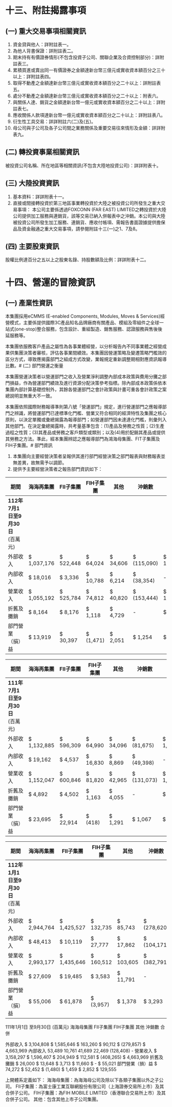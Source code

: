 # 十三、附註揭露事項

## (一) 重大交易事項相關資訊

1. 資金貸與他人：詳附註表一。
2. 為他人背書保證：詳附註表二。
3. 期末持有有價證券情形(不包含投資子公司、關聯企業及合資控制部分)：詳附註表三。
4. 累積買進或賣出同一有價證券之金額達新台幣三億元或實收資本額百分之三十以上：詳附註表四。
5. 取得不動產之金額達新台幣三億元或實收資本額百分之二十以上：詳附註表五。
6. 處分不動產之金額達新台幣三億元或實收資本額百分之二十以上：附表六。
7. 與關係人達、銷貨之金額達新台幣一億元或實收資本額百分之二十以上：詳附註表七。
8. 應收關係人款項達新台幣一億元或實收資本額百分之二十以上：詳附註表八。
9. 衍生性工具交易：詳詳附註六(二)及(五)。
10. 母公司與子公司及各子公司間之業務關係及重要交易往來情形及金額：詳詳附表九。

## (二) 轉投資事業相關資訊

被投資公司名稱、所在地區等相關資訊(不包含大陸地投資公司)：詳詳附表十。

## (三) 大陸投資資訊

1. 基本資料：詳詳附表十一。
2. 直接或間接轉投資於第三地區事業轉投資於大陸之被投資公司所發生之重大交易事項：
   本公司主要係透過FOXCONN (FAR EAST) LIMITED之轉投資於大陸公司提供加工服務與連銷貨，該等交易已納入併報表中之沖銷。本公司與大陸被投資公司所發生加工服務、連銷貨、應收付帳項、需報告書面證據提供擔保品及資金融通之重大交易事項，請參閱附註十三(一)之1、7及8。

## (四) 主要股東資訊

股權比例達百分之五以上之股東名錄、持股數額及比例：詳詳附表十二。

# 十四、營運的冒險資訊

## (一) 產業性資訊

本集團採用eCMMS (E-enabled Components, Modules, Moves & Services)經營模式，主要係提供國際3C產品知名品牌廠商有關產品、模組及零組件之全球一站式(one-stop)整合服務，包含設計、重組製造、銷售服務、認證服務與售後後延服務等。

本集團依服務客戶產品之屬性為各事業體經營，以分析報告內不同事業體之經營成果供集團決策者審核，評估各事業間績效。本集團因營運策略及變遷策略門檻效的區分方式，導致應揭露部門之組成方式改變，業報規定重新調整期相對應資訊報導比數。# (二) 部門營運之衡量

本集團營運決策者以營運部門之收入及營業淨利調整內部成本政策與費用分攤之部門損益，作為營運部門績效及進行資源分配決策參考指標。除內部成本政策係依本集團內部計算基礎控制外，其餘各營運部門之會計政策與計畫可重各會計政策之案總說明並無重大不一致。

本集團依照國際財務報導準則第八號「營運部門」規定，進行營運部門之應報導部門之辨識，將營運部門已達標準化門檻、營業又符合相同的經濟特性及集團之核心原則，以決定單獨或彙總揭露為報導部門；如營運部門因未達達化門檻，則彙列入其他部門。在決定彙總揭露時，共考量基準包含：(1)產品及勞務之性質；(2)生產過程之性質；(3)其產品或勞務之客戶類型或類別；以及(4)用於配銷其產品或提供其勞務之方法。準此，經本集團辨認之應報導部門為鴻海母集團、FIT子集團及FIH子集團。# 部門資訊

1. 本集團向主要經營決策者呈報供其進行部門經營決策之部門報表與財務報表並無差異，故無需予以調節。
2. 提供予主要經營決策者之報告部門資訊如下：

| 期間 | 海海再集團 | FII子集團 | FIH子集團 | 其他 | 沖銷數 | 合併 |
|------|------------|-----------|-----------|------|--------|------|
| **112年7月1日至9月30日**<br>(百萬元) | | | | | | |
| 外部收入 | $ 1,037,176 | $ 522,448 | $ 64,024 | $ 34,606 | $ (115,090) | $ 1,543,164 |
| 內部收入 | $ 18,016 | $ 3,336 | $ 10,788 | $ 6,214 | $ (38,354) | - |
| 營業收入 | $ 1,055,192 | $ 525,784 | $ 74,812 | $ 40,820 | $ (153,444) | $ 1,543,164 |
| 折舊及攤銷 | $ 8,164 | $ 8,176 | $ 1,118 | $ 4,729 | - | $ 22,187 |
| 部門營業（損）益 | $ 13,919 | $ 30,397 | $ (1,471) | $ 2,051 | $ 1,254 | $ 46,150 |

| 期間 | 海海再集團 | FII子集團 | FIH子集團 | 其他 | 沖銷數 | 合併 |
|------|------------|-----------|-----------|------|--------|------|
| **111年7月1日至9月30日**<br>(百萬元) | | | | | | |
| 外部收入 | $ 1,132,885 | $ 596,309 | $ 64,990 | $ 34,096 | $ (81,675) | $ 1,746,605 |
| 內部收入 | $ 19,162 | $ 4,537 | $ 16,830 | $ 8,869 | $ (49,398) | - |
| 營業收入 | $ 1,152,047 | $ 600,846 | $ 81,820 | $ 42,965 | $ (131,073) | $ 1,746,605 |
| 折舊及攤銷 | $ 4,892 | $ 4,502 | $ 1,163 | $ 4,055 | - | $ 14,612 |
| 部門營業（損）益 | $ 23,695 | $ 22,914 | $ (418) | $ 1,291 | $ 1,067 | $ 48,549 |

| 期間 | 海海再集團 | FII子集團 | FIH子集團 | 其他 | 沖銷數 | 合併 |
|------|------------|-----------|-----------|------|--------|------|
| **112年1月1日至9月30日**<br>(百萬元) | | | | | | |
| 外部收入 | $ 2,944,764 | $ 1,425,527 | $ 132,735 | $ 85,743 | $ (278,620) | $ 4,310,149 |
| 內部收入 | $ 48,413 | $ 10,119 | $ 27,777 | $ 17,862 | $ (104,171) | - |
| 營業收入 | $ 2,993,177 | $ 1,435,646 | $ 160,512 | $ 103,605 | $ (382,791) | $ 4,310,149 |
| 折舊及攤銷 | $ 27,609 | $ 19,485 | $ 3,583 | $ 11,791 | - | $ 62,468 |
| 部門營業（損）益 | $ 55,006 | $ 61,878 | $ (3,957) | $ 1,378 | $ 3,293 | $ 117,598 |```
111年1月1日
至9月30日 (百萬元)    海海母集團    FII子集團    FIH子集團    其他    沖銷數    合併

外部收入    $ 3,104,808    $ 1,585,646    $ 163,260    $ 90,112    $ (279,857)    $ 4,663,969
內部收入    53,489    10,761    41,689    22,469    (128,408)    -
營業收入    $ 3,158,297    $ 1,596,407    $ 204,949    $ 112,581    $ (408,265)    $ 4,663,969
折舊及攤銷    $ 26,000    $ 13,648    $ 3,713    $ 11,660    $ -    $ 55,021
部門營業（損）益    $ 74,272    $ 52,452    $ (1,480)    $ 1,459    $ 2,852    $ 129,555

上開體系定義如下：
海海母集團：為海海母公司及除以下各類子集團以外之子公司。
FII子集團：為富士康工業互聯網股份有限公司（上海證券交易所上市）及其合併子公司。
FIH子集團：為FIH MOBILE LIMITED（香港聯合交易所上市）及其合併子公司。
其他：包含其他上市子公司集團。
```